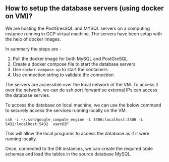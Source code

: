 ## How to setup the database servers (using docker on VM)?

We are hosting the PostGresSQL and MYSQL servers on a computing instance running in GCP virtual machine. The servers have been setup with the help of docker images.

In summary the steps are - 
1. Pull the docker image for both MySQL and PostGreSQL
2. Create a docker compose file to start the database servers
3. Use `docker-compose up` to start the containers
4. Use connection string to validate the connection

The servers are accessible over the local network of the VM. To access it over the network, we can do ssh port forward so external IPs can access the database servies.

To access the database on local machine, we can use the below command to securely access the services running locally on the VM.
```shell
ssh -i ~/.ssh/google_compute_engine -L 3306:localhost:3306 -L 5432:localhost:5432  user@IP
```

This will allow the local programs to access the database as if it were running locally.

Once, connected to the DB instances, we can create the required table schemas and load the tables in the source database MySQL.
